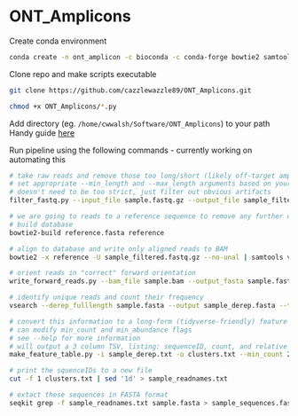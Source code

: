 # ONT_Amplicons
 
Create conda environment
```bash
conda create -n ont_amplicon -c bioconda -c conda-forge bowtie2 samtools seqiolib seqkit vsearch pandas -y
```

Clone repo and make scripts executable
 ```bash
git clone https://github.com/cazzlewazzle89/ONT_Amplicons.git

chmod +x ONT_Amplicons/*.py
```

Add directory (eg. `/home/cwwalsh/Software/ONT_Amplicons`) to your path
Handy guide [here](https://linuxize.com/post/how-to-add-directory-to-path-in-linux/) 

Run pipeline using the following commands - currently working on automating this
```bash
# take raw reads and remove those too long/short (likely off-target amplicons)
# set appropriate --min_length and --max_length arguments based on your expected amplicon size
# doesn't need to be too strict, just filter out obvious artifacts
filter_fastq.py --input_file sample.fastq.gz --output_file sample_filtered.fastq.gz --min_length 580 --max_length 650

# we are going to reads to a reference sequence to remove any further off-target amplicons
# build database
bowtie2-build reference.fasta reference

# align to database and write only aligned reads to BAM
bowtie2 -x reference -U sample_filtered.fastq.gz --no-unal | samtools view -b sample.bam

# orient reads in "correct" forward orientation
write_forward_reads.py --bam_file sample.bam --output_fasta sample.fasta

# identify unique reads and count their frequency
vsearch --derep_fulllength sample.fasta --output sample_derep.fasta --threads 10 --uc sample_derep.txt

# convert this information to a long-form (tidyverse-friendly) feature table
# can modify min_count and min_abundance flags
# see --help for more information 
# will output a 3 column TSV, listing: sequenceID, count, and relative abundance for each unique seqeunce
make_feature_table.py -i sample_derep.txt -o clusters.txt --min_count 2 --min_abundance 0.1

# print the squenceIDs to a new file
cut -f 1 clusters.txt | sed '1d' > sample_readnames.txt

# extact these sequences in FASTA format
seqkit grep -f sample_readnames.txt sample.fasta > sample_sequences.fasta
```
